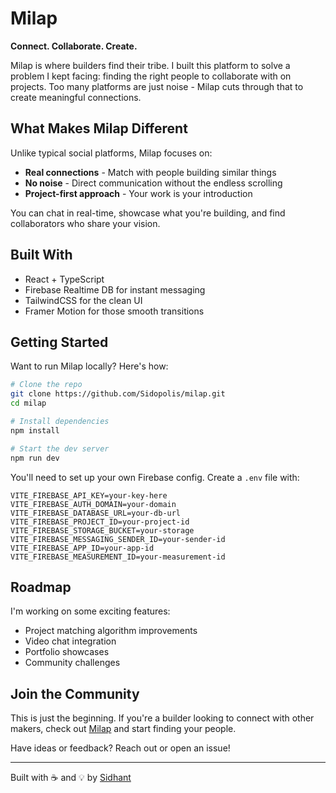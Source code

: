 # Milap

**Connect. Collaborate. Create.**

Milap is where builders find their tribe. I built this platform to solve a problem I kept facing: finding the right people to collaborate with on projects. Too many platforms are just noise - Milap cuts through that to create meaningful connections.


## What Makes Milap Different

Unlike typical social platforms, Milap focuses on:

- **Real connections** - Match with people building similar things
- **No noise** - Direct communication without the endless scrolling
- **Project-first approach** - Your work is your introduction

You can chat in real-time, showcase what you're building, and find collaborators who share your vision.

## Built With

- React + TypeScript
- Firebase Realtime DB for instant messaging
- TailwindCSS for the clean UI
- Framer Motion for those smooth transitions

## Getting Started

Want to run Milap locally? Here's how:

```bash
# Clone the repo
git clone https://github.com/Sidopolis/milap.git
cd milap

# Install dependencies
npm install

# Start the dev server
npm run dev
```

You'll need to set up your own Firebase config. Create a `.env` file with:

```
VITE_FIREBASE_API_KEY=your-key-here
VITE_FIREBASE_AUTH_DOMAIN=your-domain
VITE_FIREBASE_DATABASE_URL=your-db-url
VITE_FIREBASE_PROJECT_ID=your-project-id
VITE_FIREBASE_STORAGE_BUCKET=your-storage
VITE_FIREBASE_MESSAGING_SENDER_ID=your-sender-id
VITE_FIREBASE_APP_ID=your-app-id
VITE_FIREBASE_MEASUREMENT_ID=your-measurement-id
```

## Roadmap

I'm working on some exciting features:

- Project matching algorithm improvements
- Video chat integration
- Portfolio showcases
- Community challenges

## Join the Community

This is just the beginning. If you're a builder looking to connect with other makers, check out [Milap](https://milap-platform.vercel.app) and start finding your people.

Have ideas or feedback? Reach out or open an issue!

---

Built with ☕ and 💡 by [Sidhant](https://github.com/Sidopolis) 